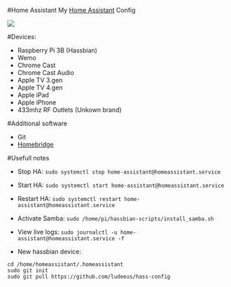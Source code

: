 #Home Assistant
My [Home Assistant](https://home-assistant.io) Config

<img src=https://i.gyazo.com/3fd1b15dd9ea2ad20495a493ccc8a047.png></img>

#Devices:
* Raspberry Pi 3B (Hassbian)
* Wemo
* Chrome Cast
* Chrome Cast Audio
* Apple TV 3.gen
* Apple TV 4.gen
* Apple iPad
* Apple iPhone
* 433mhz RF Outlets (Unkown brand)

#Additional software
* Git
* <a href="https://github.com/nfarina/homebridge">Homebridge</a>

#Usefull notes
* Stop HA: ```sudo systemctl stop home-assistant@homeassistant.service```
* Start HA: ```sudo systemctl start home-assistant@homeassistant.service```
* Restart HA: ```sudo systemctl restart home-assistant@homeassistant.service```
* Activate Samba: ```sudo /home/pi/hassbian-scripts/install_samba.sh```
* View live logs: ```sudo journalctl -u home-assistant@homeassistant.service -f```


* New hassbian device:
```
cd /home/homeassistant/.homeassistant
sudo git init
sudo git pull https://github.com/ludeeus/hass-config
```
